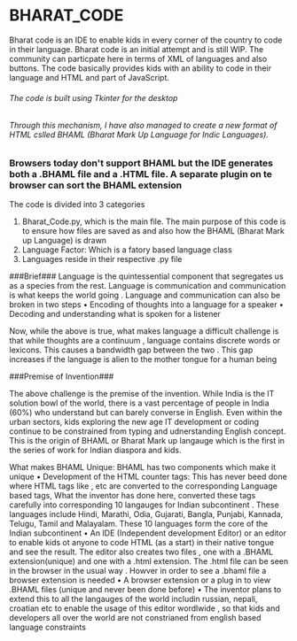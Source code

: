# BHARAT_CODE
Bharat code is an IDE to enable kids in every corner of the country to code in their language.
Bharat code is an initial attempt and is still WIP. The community can particpate here in terms of XML of languages and also buttons. The code basically provides kids with 
an ability to code in their language and HTML and part of JavaScript.

###### The code is built using Tkinter for the desktop ######

###### Through this mechanism, I have also managed to create a new format of HTML cslled BHAML (Bharat Mark Up Language for Indic Languages). ######

### Browsers today don't support BHAML but the IDE generates both a .BHAML file and a .HTML file. A separate plugin on te browser can sort the BHAML extension ########

The code is divided into 3 categories

1. Bharat_Code.py, which is the main file. The main purpose of this code is to ensure how files are saved as and also how the BHAML (Bharat Mark up Language) is drawn
2. Language Factor: Which is a fatory based language class
3. Languages reside in their respective .py file 

###Brief###
Language is the quintessential component that segregates us as a species from the rest. Language is communication and communication is what keeps the world going . Language and communication can also be broken in two steps
•	 Encoding of thoughts into a language for a speaker
•	Decoding and understanding what is spoken for a listener

Now, while the above is true, what makes language a difficult challenge is that while thoughts are a continuum , language contains discrete words or lexicons. This causes a bandwidth gap between the two . This gap increases if the language is alien to the mother tongue for a human being 

###Premise of Invention###

The above challenge is the premise of the invention. While India is the IT solution bowl of the world, there is a vast percentage of people in India (60%) who understand but can barely converse in English. Even within the urban sectors, kids exploring the new age IT development or coding continue to be constrained from typing and udnerstanding English concept. This is the origin of BHAML or Bharat Mark up langauge which is the first in the series of work for Indian diaspora and kids.

What makes BHAML Unique:
BHAML has two components which make it unique
•	Development of the HTML counter tags: This has never beed done where HTML tags like <head> , <body> etc are converted to the corresponding Language based tags, What the inventor has done here, converted these tags carefully into corresponding 10 langauges for Indian subcontinent . These languages include Hindi, Marathi, Odia, Gujarati, Bangla, Punjabi, Kannada, Telugu, Tamil and Malayalam. These 10 languages form the core of the Indian subcontinent 
•	An IDE (Independent development Editor) or an editor to enable kids ot anyone to code HTML (as a start) in their native tongue and see the result. The editor also creates two files , one with a .BHAML extension(unique) and one with a .html extension. The .html file can be seen in the browser in the usual way . Howver in order to see a .bhaml file a browser extension is needed
•	A browser extension or a plug in to view .BHAML files (unique and never been done before) 
•	The inventor plans to extend this to all the langauges of the world includin russian, nepali, croatian etc to enable the usage of this editor wordlwide , so that kids and developers all over the world are not constrianed from english based language constraints
